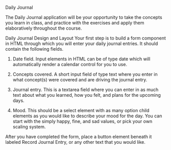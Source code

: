 Daily Journal

The Daily Journal application will be your opportunity to take the concepts you learn in class, and practice with the exercises and apply them elaboratively throughout the course.

Daily Journal Design and Layout
Your first step is to build a form component in HTML through which you will enter your daily journal entries. It should contain the following fields.

1. Date field. Input elements in HTML can be of type date which will automatically render a calendar control for you to use.

2. Concepts covered. A short input field of type text where you enter in what concept(s) were covered and are driving the journal entry.

3. Journal entry. This is a textarea field where you can enter in as much text about 
what you learned, how you felt, and plans for the upcoming days.

4. Mood. This should be a select element with as many option child elements as you would like to describe your mood for the day. You can start with the simply happy, fine, and sad values, or pick your own scaling system.

After you have completed the form, place a button element beneath it labeled Record Journal Entry, or any other text that you would like.
